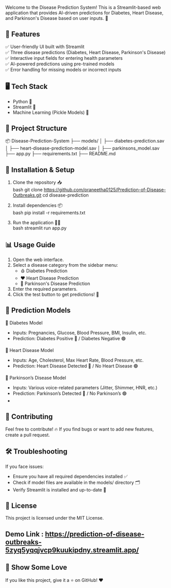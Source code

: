 Welcome to the Disease Prediction System! This is a Streamlit-based web application that provides AI-driven predictions for Diabetes, Heart Disease, and Parkinson's Disease based on user inputs. 🚀

## 📌 Features
✅ User-friendly UI built with Streamlit  
✅ Three disease predictions (Diabetes, Heart Disease, Parkinson's Disease)  
✅ Interactive input fields for entering health parameters  
✅ AI-powered predictions using pre-trained models  
✅ Error handling for missing models or incorrect inputs  

## 🖥️ Tech Stack
- Python 🐍
- Streamlit 🎨
- Machine Learning (Pickle Models) 🤖

## 📂 Project Structure

📦 Disease-Prediction-System
├── models/
│   ├── diabetes-prediction.sav
│   ├── heart-disease-prediction-model.sav
│   ├── parkinsons_model.sav
├── app.py
├── requirements.txt
├── README.md


## 🚀 Installation & Setup
1. Clone the repository 📥  
   bash
   git clone https://github.com/praneetha0125/Prediction-of-Disease-Outbreaks.git
   cd disease-prediction
   

2. Install dependencies 📦  
   bash
   pip install -r requirements.txt
   

3. Run the application 🏃‍♂️  
   bash
   streamlit run app.py
   

## 📊 Usage Guide
1. Open the web interface.
2. Select a disease category from the sidebar menu:
   - 🩸 Diabetes Prediction
   - ❤️ Heart Disease Prediction
   - 🧠 Parkinson's Disease Prediction
3. Enter the required parameters.
4. Click the test button to get predictions! 🎯


## 🎯 Prediction Models
🔹 Diabetes Model  
   - Inputs: Pregnancies, Glucose, Blood Pressure, BMI, Insulin, etc.  
   - Prediction: Diabetes Positive 🔴 / Diabetes Negative 🟢  

🔹 Heart Disease Model 
   - Inputs: Age, Cholesterol, Max Heart Rate, Blood Pressure, etc.  
   - Prediction: Heart Disease Detected 🔴 / No Heart Disease 🟢  

🔹 Parkinson’s Disease Model 
   - Inputs: Various voice-related parameters (Jitter, Shimmer, HNR, etc.)  
   - Prediction: Parkinson’s Detected 🔴 / No Parkinson’s 🟢
   - 

## 🤝 Contributing
Feel free to contribute! 🔥 If you find bugs or want to add new features, create a pull request. 

## 🛠️ Troubleshooting
If you face issues:
- Ensure you have all required dependencies installed ✅
- Check if model files are available in the models/ directory 🗂️
- Verify Streamlit is installed and up-to-date 🚀


## 📜 License
This project is licensed under the MIT License.

## Demo Link : https://prediction-of-disease-outbreaks-5zyq5yqqjvcp9kuukipdny.streamlit.app/

## 🌟 Show Some Love
If you like this project, give it a ⭐ on GitHub! ❤️

